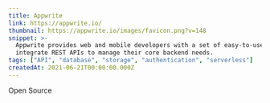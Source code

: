 ```yaml
---
title: Appwrite
link: https://appwrite.io/
thumbnail: https://appwrite.io/images/favicon.png?v=148
snippet: >-
  Appwrite provides web and mobile developers with a set of easy-to-use and
  integrate REST APIs to manage their core backend needs.
tags: ["API", "database", "storage", "authentication", "serverless"]
createdAt: 2021-06-21T00:00:00.000Z
---
```

Open Source